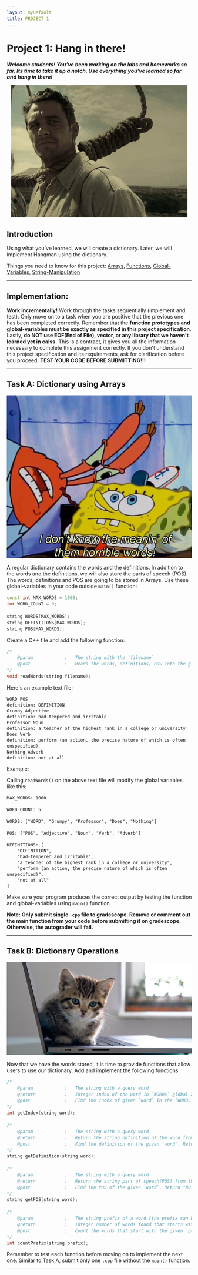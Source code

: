 ```yaml
---  
layout: myDefault
title: PROJECT 1
---   
```


# Project 1: Hang in there!

_**Welcome students! You've been working on the labs and homeworks so far. Its time to take it up a notch. Use everything you've learned so far and hang in there!**_
<p align="center">
    <img src="hangin.gif" alt="hangin"/>
</p>

## Introduction

Using what you've learned, we will create a dictionary. Later, we will implement Hangman using the dictionary.

Things you need to know for this project: [Arrays](https://www.geeksforgeeks.org/arrays-in-c-cpp/), [Functions](https://www.geeksforgeeks.org/functions-in-cpp/),  [Global-Variables](https://www.geeksforgeeks.org/scope-of-variables-in-c/), [String-Manipulation](https://www.geeksforgeeks.org/substring-in-cpp/)

---
## Implementation:


**Work incrementally!** Work through the tasks sequentially (implement and test). Only move on to a task when you are positive that the previous one has been completed correctly. Remember that the **function prototypes and global-variables must be exactly as specified in this project specification**. Lastly, **do NOT use EOF(End of File), vector, or any library that we haven't learned yet in calss.** This is a contract, it gives you all the information necessary to complete this assignment correctly. If you don't understand this project specification and its requirements, ask for clarification before you proceed. **TEST YOUR CODE BEFORE SUBMITTING!!!**

---

## Task A: Dictionary using Arrays
<p align="center">
    <img src="horrible.jpg" alt="horrible" width="600"/>
</p>

A regular dictionary contains the words and the definitions. In addition to the words and the definitions, we will also store the parts of speech (POS). The words, definitions and POS are going to be stored in Arrays. Use these global-variables in your code outside `main()` function:

``` Cpp
const int MAX_WORDS = 1000;
int WORD_COUNT = 0;

string WORDS[MAX_WORDS];
string DEFINITIONS[MAX_WORDS];
string POS[MAX_WORDS];
```

Create a C++ file and add the following function:

```Cpp
/*
    @param            :   The string with the `filename`
    @post             :   Reads the words, definitions, POS into the global arrays, and set the value of `WORD_COUNT` to the number of words read
*/
void readWords(string filename);
```
Here's an example text file:
```
WORD POS
definition: DEFINITION
Grumpy Adjective 
definition: bad-tempered and irritable
Professor Noun
definition: a teacher of the highest rank in a college or university
Does Verb
definition: perform (an action, the precise nature of which is often unspecified)
Nothing Adverb
definition: not at all
```

Example:

Calling `readWords()` on the above text file will modify the global variables like this:

```
MAX_WORDS: 1000

WORD_COUNT: 5

WORDS: ["WORD", "Grumpy", "Professor", "Does", "Nothing"]

POS: ["POS", "Adjective", "Noun", "Verb", "Adverb"]

DEFINITIONS: [
    "DEFINITION",
    "bad-tempered and irritable", 
    "a teacher of the highest rank in a college or university", 
    "perform (an action, the precise nature of which is often unspecified)", 
    "not at all"
]
```


Make sure your program produces the correct output by testing the function and global-variables using `main()` function. 

**Note: Only submit single `.cpp` file to gradescope. Remove or comment out the main function from your code before submitting it on gradescope. Otherwise, the autograder will fail.**

---

## Task B: Dictionary Operations
<p align="center">
    <img src="cat.jpg" alt="catto" width="600"/>
</p>
Now that we have the words stored, it is time to provide functions that allow users to use our dictionary. Add and implement the following functions:

```Cpp
/*
    @param            :   The string with a query word
    @return           :   Integer index of the word in `WORDS` global array. Returns -1 if the word is not found
    @post             :   Find the index of given `word` in the `WORDS` array. Return -1 if word is not in the array
*/
int getIndex(string word);

/*
    @param            :   The string with a query word
    @return           :   Return the string definition of the word from  `DEFINITIONS` global array. Return "NOT_FOUND" if word doesn't exist in the dictionary
    @post             :   Find the definition of the given `word`. Return "NOT_FOUND" otherwise
*/
string getDefinition(string word);

/*
    @param            :   The string with a query word
    @return           :   Return the string part of speech(POS) from the `POS` global array. Return "NOT_FOUND" if the word doesn't exist in the dictionary.
    @post             :   Find the POS of the given `word`. Return "NOT_FOUND" otherwise.
*/
string getPOS(string word);

/*
    @param            :   The string prefix of a word (the prefix can be of any length)
    @return           :   Integer number of words found that starts with the given `prefix`
    @post             :   Count the words that start with the given `prefix`
*/
int countPrefix(string prefix);
```
Remember to test each function before moving on to implement the next one. Similar to Task A, submit only one `.cpp` file without the `main()` function.

---
